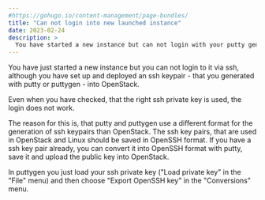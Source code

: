 ```yaml
---
#https://gohugo.io/content-management/page-bundles/
title: "Can not login into new launched instance"
date: 2023-02-24
description: >
  You have started a new instance but can not login with your putty generated ssh key.
---
```


You have just started a new instance but you can not login to it via ssh, although you have set up and deployed an ssh keypair - that you generated with putty or puttygen - into OpenStack. 

Even when you have checked, that the right ssh private key is used, the login does not work. 

The reason for this is, that putty and puttygen use a different format for the generation of ssh keypairs than OpenStack. The ssh key pairs, that are used in OpenStack and Linux should be 
saved in OpenSSH format. If you have a ssh key pair already, you can convert it into OpenSSH format with putty, save it and upload the public key into OpenStack.

In puttygen you just load your ssh private key ("Load private key" in the "File" menu) and then choose "Export OpenSSH key" in the "Conversions" menu.

